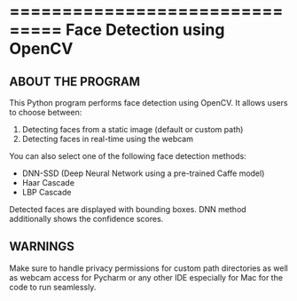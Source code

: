 ===============================
Face Detection using OpenCV
===============================

ABOUT THE PROGRAM
---------------------
This Python program performs face detection using OpenCV. It allows users to choose between:

1. Detecting faces from a static image (default or custom path)
2. Detecting faces in real-time using the webcam

You can also select one of the following face detection methods:
- DNN-SSD (Deep Neural Network using a pre-trained Caffe model) 
- Haar Cascade 
- LBP Cascade 

Detected faces are displayed with bounding boxes. DNN method additionally shows the confidence scores.

WARNINGS
---------

Make sure to handle privacy permissions for custom path directories as well as webcam access for Pycharm or any other IDE especially for Mac for the code to run seamlessly. 
